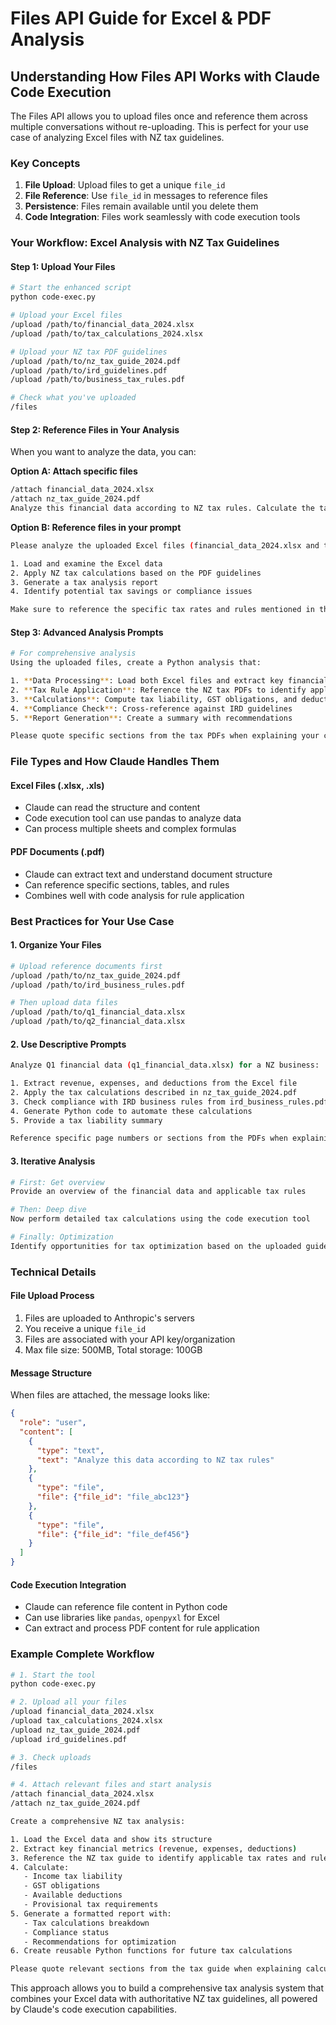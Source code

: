 # Files API Guide for Excel & PDF Analysis

## Understanding How Files API Works with Claude Code Execution

The Files API allows you to upload files once and reference them across multiple conversations without re-uploading. This is perfect for your use case of analyzing Excel files with NZ tax guidelines.

### Key Concepts

1. **File Upload**: Upload files to get a unique `file_id`
2. **File Reference**: Use `file_id` in messages to reference files
3. **Persistence**: Files remain available until you delete them
4. **Code Integration**: Files work seamlessly with code execution tools

### Your Workflow: Excel Analysis with NZ Tax Guidelines

#### Step 1: Upload Your Files

```bash
# Start the enhanced script
python code-exec.py

# Upload your Excel files
/upload /path/to/financial_data_2024.xlsx
/upload /path/to/tax_calculations_2024.xlsx

# Upload your NZ tax PDF guidelines
/upload /path/to/nz_tax_guide_2024.pdf
/upload /path/to/ird_guidelines.pdf
/upload /path/to/business_tax_rules.pdf

# Check what you've uploaded
/files
```

#### Step 2: Reference Files in Your Analysis

When you want to analyze the data, you can:

**Option A: Attach specific files**
```bash
/attach financial_data_2024.xlsx
/attach nz_tax_guide_2024.pdf
Analyze this financial data according to NZ tax rules. Calculate the tax liability and identify any deductions.
```

**Option B: Reference files in your prompt**
```bash
Please analyze the uploaded Excel files (financial_data_2024.xlsx and tax_calculations_2024.xlsx) using the New Zealand tax guidelines from the uploaded PDF documents. Use the code execution tool to:

1. Load and examine the Excel data
2. Apply NZ tax calculations based on the PDF guidelines
3. Generate a tax analysis report
4. Identify potential tax savings or compliance issues

Make sure to reference the specific tax rates and rules mentioned in the PDFs.
```

#### Step 3: Advanced Analysis Prompts

```bash
# For comprehensive analysis
Using the uploaded files, create a Python analysis that:

1. **Data Processing**: Load both Excel files and extract key financial metrics
2. **Tax Rule Application**: Reference the NZ tax PDFs to identify applicable rules
3. **Calculations**: Compute tax liability, GST obligations, and deductions
4. **Compliance Check**: Cross-reference against IRD guidelines
5. **Report Generation**: Create a summary with recommendations

Please quote specific sections from the tax PDFs when explaining your calculations.
```

### File Types and How Claude Handles Them

#### Excel Files (.xlsx, .xls)
- Claude can read the structure and content
- Code execution tool can use pandas to analyze data
- Can process multiple sheets and complex formulas

#### PDF Documents (.pdf)
- Claude can extract text and understand document structure
- Can reference specific sections, tables, and rules
- Combines well with code analysis for rule application

### Best Practices for Your Use Case

#### 1. Organize Your Files
```bash
# Upload reference documents first
/upload /path/to/nz_tax_guide_2024.pdf
/upload /path/to/ird_business_rules.pdf

# Then upload data files
/upload /path/to/q1_financial_data.xlsx
/upload /path/to/q2_financial_data.xlsx
```

#### 2. Use Descriptive Prompts
```bash
Analyze Q1 financial data (q1_financial_data.xlsx) for a NZ business:

1. Extract revenue, expenses, and deductions from the Excel file
2. Apply the tax calculations described in nz_tax_guide_2024.pdf
3. Check compliance with IRD business rules from ird_business_rules.pdf
4. Generate Python code to automate these calculations
5. Provide a tax liability summary

Reference specific page numbers or sections from the PDFs when explaining tax rule applications.
```

#### 3. Iterative Analysis
```bash
# First: Get overview
Provide an overview of the financial data and applicable tax rules

# Then: Deep dive
Now perform detailed tax calculations using the code execution tool

# Finally: Optimization
Identify opportunities for tax optimization based on the uploaded guidelines
```

### Technical Details

#### File Upload Process
1. Files are uploaded to Anthropic's servers
2. You receive a unique `file_id` 
3. Files are associated with your API key/organization
4. Max file size: 500MB, Total storage: 100GB

#### Message Structure
When files are attached, the message looks like:
```json
{
  "role": "user",
  "content": [
    {
      "type": "text", 
      "text": "Analyze this data according to NZ tax rules"
    },
    {
      "type": "file",
      "file": {"file_id": "file_abc123"}
    },
    {
      "type": "file", 
      "file": {"file_id": "file_def456"}
    }
  ]
}
```

#### Code Execution Integration
- Claude can reference file content in Python code
- Can use libraries like `pandas`, `openpyxl` for Excel
- Can extract and process PDF content for rule application

### Example Complete Workflow

```bash
# 1. Start the tool
python code-exec.py

# 2. Upload all your files
/upload financial_data_2024.xlsx
/upload tax_calculations_2024.xlsx  
/upload nz_tax_guide_2024.pdf
/upload ird_guidelines.pdf

# 3. Check uploads
/files

# 4. Attach relevant files and start analysis
/attach financial_data_2024.xlsx
/attach nz_tax_guide_2024.pdf

Create a comprehensive NZ tax analysis:

1. Load the Excel data and show its structure
2. Extract key financial metrics (revenue, expenses, deductions)
3. Reference the NZ tax guide to identify applicable tax rates and rules
4. Calculate:
   - Income tax liability
   - GST obligations
   - Available deductions
   - Provisional tax requirements
5. Generate a formatted report with:
   - Tax calculations breakdown
   - Compliance status
   - Recommendations for optimization
6. Create reusable Python functions for future tax calculations

Please quote relevant sections from the tax guide when explaining calculations.
```

This approach allows you to build a comprehensive tax analysis system that combines your Excel data with authoritative NZ tax guidelines, all powered by Claude's code execution capabilities.
